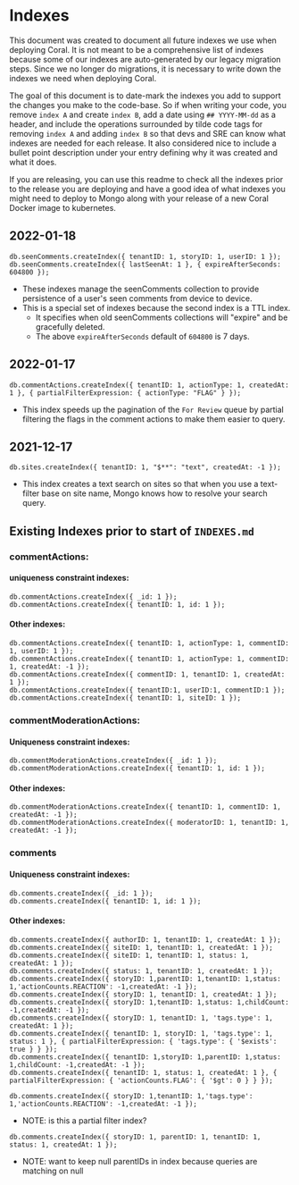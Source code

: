 # Indexes

This document was created to document all future indexes we use when deploying Coral. It is not meant to be a comprehensive list of indexes because some of our indexes are auto-generated by our legacy migration steps. Since we no longer do migrations, it is necessary to write down the indexes we need when deploying Coral.

The goal of this document is to date-mark the indexes you add to support the changes you make to the code-base. So if when writing your code, you remove `index A` and create `index B`, add a date using `## YYYY-MM-dd` as a header, and include the operations surrounded by tilde code tags for removing `index A` and adding `index B` so that devs and SRE can know what indexes are needed for each release. It also considered nice to include a bullet point description under your entry defining why it was created and what it does.

If you are releasing, you can use this readme to check all the indexes prior to the release you are deploying and have a good idea of what indexes you might need to deploy to Mongo along with your release of a new Coral Docker image to kubernetes.

## 2022-01-18

```
db.seenComments.createIndex({ tenantID: 1, storyID: 1, userID: 1 });
db.seenComments.createIndex({ lastSeenAt: 1 }, { expireAfterSeconds: 604800 });
```

  - These indexes manage the seenComments collection to provide persistence of a user's seen comments from device to device.
  - This is a special set of indexes because the second index is a TTL index.
    - It specifies when old seenComments collections will "expire" and be gracefully deleted.
    - The above `expireAfterSeconds` default of `604800` is 7 days.

## 2022-01-17

```
db.commentActions.createIndex({ tenantID: 1, actionType: 1, createdAt: 1 }, { partialFilterExpression: { actionType: "FLAG" } });
```
  - This index speeds up the pagination of the `For Review` queue by partial filtering the flags in the comment actions to make them easier to query.

## 2021-12-17

```
db.sites.createIndex({ tenantID: 1, "$**": "text", createdAt: -1 });
```
  - This index creates a text search on sites so that when you use a text-filter base on site name, Mongo knows how to resolve your search query.

## Existing Indexes prior to start of `INDEXES.md`

### commentActions:

#### uniqueness constraint indexes:

```
db.commentActions.createIndex({ _id: 1 }); 
db.commentActions.createIndex({ tenantID: 1, id: 1 });
```

#### Other indexes:
```
db.commentActions.createIndex({ tenantID: 1, actionType: 1, commentID: 1, userID: 1 });
db.commentActions.createIndex({ tenantID: 1, actionType: 1, commentID: 1, createdAt: -1 });
db.commentActions.createIndex({ commentID: 1, tenantID: 1, createdAt: 1 });
db.commentActions.createIndex({ tenantID:1, userID:1, commentID:1 });
db.commentActions.createIndex({ tenantID: 1, siteID: 1 });
```

### commentModerationActions:

#### Uniqueness constraint indexes:

```
db.commentModerationActions.createIndex({ _id: 1 });
db.commentModerationActions.createIndex({ tenantID: 1, id: 1 });
```

#### Other indexes:
```
db.commentModerationActions.createIndex({ tenantID: 1, commentID: 1, createdAt: -1 });
db.commentModerationActions.createIndex({ moderatorID: 1, tenantID: 1, createdAt: -1 });
```

### comments

#### Uniqueness constraint indexes:

```
db.comments.createIndex({ _id: 1 });
db.comments.createIndex({ tenantID: 1, id: 1 });
```

#### Other indexes:
```
db.comments.createIndex({ authorID: 1, tenantID: 1, createdAt: 1 });
db.comments.createIndex({ siteID: 1, tenantID: 1, createdAt: 1 });
db.comments.createIndex({ siteID: 1, tenantID: 1, status: 1, createdAt: 1 });
db.comments.createIndex({ status: 1, tenantID: 1, createdAt: 1 });
db.comments.createIndex({ storyID: 1,parentID: 1,tenantID: 1,status: 1,'actionCounts.REACTION': -1,createdAt: -1 });
db.comments.createIndex({ storyID: 1, tenantID: 1, createdAt: 1 });
db.comments.createIndex({ storyID: 1,tenantID: 1,status: 1,childCount: -1,createdAt: -1 });
db.comments.createIndex({ storyID: 1, tenantID: 1, 'tags.type': 1, createdAt: 1 });
db.comments.createIndex({ tenantID: 1, storyID: 1, 'tags.type': 1, status: 1 }, { partialFilterExpression: { 'tags.type': { '$exists': true } } });
db.comments.createIndex({ tenantID: 1,storyID: 1,parentID: 1,status: 1,childCount: -1,createdAt: -1 });
db.comments.createIndex({ tenantID: 1, status: 1, createdAt: 1 }, { partialFilterExpression: { 'actionCounts.FLAG': { '$gt': 0 } } });
```

```
db.comments.createIndex({ storyID: 1,tenantID: 1,'tags.type': 1,'actionCounts.REACTION': -1,createdAt: -1 });
```
  - NOTE: is this a partial filter index?

```
db.comments.createIndex({ storyID: 1, parentID: 1, tenantID: 1, status: 1, createdAt: 1 });
```
  - NOTE: want to keep null parentIDs in index because queries are matching on null
